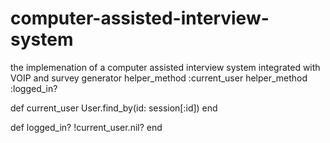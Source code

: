 # computer-assisted-interview-system
the implemenation of a computer assisted interview system integrated with VOIP and survey generator
    helper_method :current_user
  helper_method :logged_in?
  
  def current_user
    User.find_by(id: session[:id])
  end
  
  def logged_in?
    !current_user.nil?
  end 